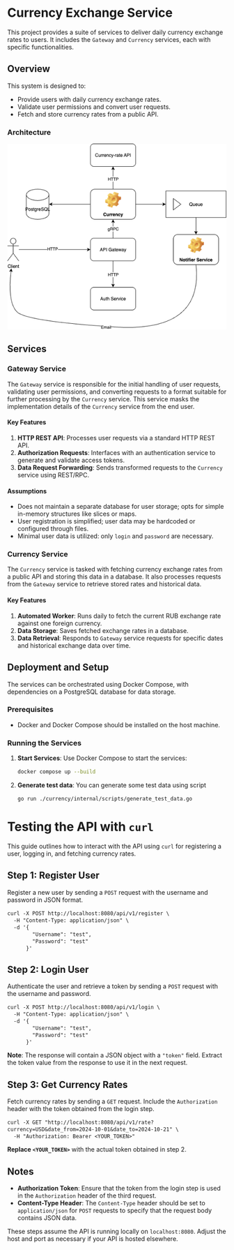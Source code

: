 # Currency Exchange Service

This project provides a suite of services to deliver daily currency exchange rates to users. It includes the `Gateway` and `Currency` services, each with specific functionalities.

## Overview

This system is designed to:
- Provide users with daily currency exchange rates.
- Validate user permissions and convert user requests.
- Fetch and store currency rates from a public API.

### Architecture
![app_architecture.png](assets/app_architecture.png)
## Services

### Gateway Service

The `Gateway` service is responsible for the initial handling of user requests, validating user permissions, and converting requests to a format suitable for further processing by the `Currency` service. This service masks the implementation details of the `Currency` service from the end user.

#### Key Features
1. **HTTP REST API**: Processes user requests via a standard HTTP REST API.
2. **Authorization Requests**: Interfaces with an authentication service to generate and validate access tokens.
3. **Data Request Forwarding**: Sends transformed requests to the `Currency` service using REST/RPC.

#### Assumptions
- Does not maintain a separate database for user storage; opts for simple in-memory structures like slices or maps.
- User registration is simplified; user data may be hardcoded or configured through files.
- Minimal user data is utilized: only `login` and `password` are necessary.

### Currency Service

The `Currency` service is tasked with fetching currency exchange rates from a public API and storing this data in a database. It also processes requests from the `Gateway` service to retrieve stored rates and historical data.

#### Key Features
1. **Automated Worker**: Runs daily to fetch the current RUB exchange rate against one foreign currency.
2. **Data Storage**: Saves fetched exchange rates in a database.
3. **Data Retrieval**: Responds to `Gateway` service requests for specific dates and historical exchange data over time.

## Deployment and Setup

The services can be orchestrated using Docker Compose, with dependencies on a PostgreSQL database for data storage.

### Prerequisites
- Docker and Docker Compose should be installed on the host machine.

### Running the Services

1. **Start Services**:
   Use Docker Compose to start the services:

   ```sh
   docker compose up --build

2. **Generate test data**:
   You can generate some test data using script
   ```sh
   go run ./currency/internal/scripts/generate_test_data.go

# Testing the API with `curl`

This guide outlines how to interact with the API using `curl` for registering a user, logging in, and fetching currency rates.

## Step 1: Register User

Register a new user by sending a `POST` request with the username and password in JSON format.

    curl -X POST http://localhost:8080/api/v1/register \
      -H "Content-Type: application/json" \
      -d '{
            "Username": "test",
            "Password": "test"
          }'

## Step 2: Login User

Authenticate the user and retrieve a token by sending a `POST` request with the username and password.

    curl -X POST http://localhost:8080/api/v1/login \
      -H "Content-Type: application/json" \
      -d '{
            "Username": "test",
            "Password": "test"
          }'

**Note**: The response will contain a JSON object with a `"token"` field. Extract the token value from the response to use it in the next request.

## Step 3: Get Currency Rates

Fetch currency rates by sending a `GET` request. Include the `Authorization` header with the token obtained from the login step.

    curl -X GET "http://localhost:8080/api/v1/rate?currency=USD&date_from=2024-10-01&date_to=2024-10-21" \
      -H "Authorization: Bearer <YOUR_TOKEN>"

**Replace `<YOUR_TOKEN>`** with the actual token obtained in step 2.

## Notes

- **Authorization Token**: Ensure that the token from the login step is used in the `Authorization` header of the third request.
- **Content-Type Header**: The `Content-Type` header should be set to `application/json` for `POST` requests to specify that the request body contains JSON data.

These steps assume the API is running locally on `localhost:8080`. Adjust the host and port as necessary if your API is hosted elsewhere.
